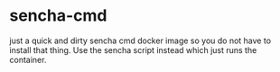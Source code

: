 # sencha-cmd

just a quick and dirty sencha cmd docker image so you do not have to install
that thing. Use the sencha script instead which just runs the container.
